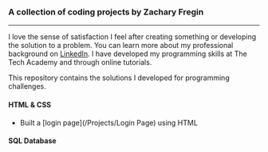 ### A collection of coding projects by Zachary Fregin
***

I love the sense of satisfaction I feel after creating something or developing the solution to a problem. You can learn more about my professional background on [LinkedIn](https://www.linkedin.com/in/zachary-fregin/). I have developed my programming skills at The Tech Academy and through online tutorials.

This repository contains the solutions I developed for programming challenges.

#### HTML & CSS

* Built a [login page](/Projects/Login Page) using HTML

#### SQL Database

